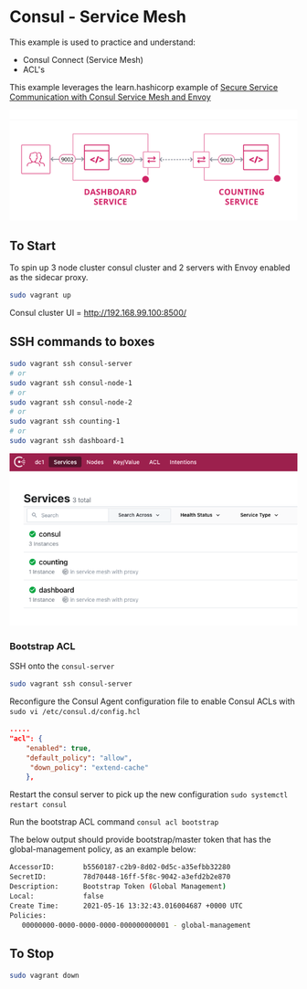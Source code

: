 # Consul - Service Mesh

This example is used to practice and understand:

* Consul Connect (Service Mesh)
* ACL's

This example leverages the learn.hashicorp example of [Secure Service Communication with Consul Service Mesh and Envoy](https://learn.hashicorp.com/tutorials/consul/service-mesh-with-envoy-proxy?in=consul/developer-mesh)

![consul-connect](../../images/consul-connect.png)

## To Start

To spin up 3 node cluster consul cluster and 2 servers with Envoy enabled as the sidecar proxy.

```bash
sudo vagrant up
```

Consul cluster UI = http://192.168.99.100:8500/

## SSH  commands to boxes

``` bash
sudo vagrant ssh consul-server
# or
sudo vagrant ssh consul-node-1
# or 
sudo vagrant ssh consul-node-2
# or 
sudo vagrant ssh counting-1
# or 
sudo vagrant ssh dashboard-1
```

![consul](../../images/consul-service-mesh.png)

### Bootstrap ACL

SSH onto the `consul-server`

```bash
sudo vagrant ssh consul-server
```

Reconfigure the Consul Agent configuration file to enable Consul ACLs with `sudo vi /etc/consul.d/config.hcl`

```json
.....
"acl": {
    "enabled": true,
    "default_policy": "allow",
     "down_policy": "extend-cache"
    },
```

Restart the consul server to pick up the new configuration `sudo systemctl restart consul`

Run the bootstrap ACL command `consul acl bootstrap`

The below output should provide bootstrap/master token that has the global-management policy, as an example below:

```bash
AccessorID:       b5560187-c2b9-8d02-0d5c-a35efbb32280
SecretID:         78d70448-16ff-5f8c-9042-a3efd2b2e870
Description:      Bootstrap Token (Global Management)
Local:            false
Create Time:      2021-05-16 13:32:43.016004687 +0000 UTC
Policies:
   00000000-0000-0000-0000-000000000001 - global-management
```


## To Stop

```bash
sudo vagrant down
```